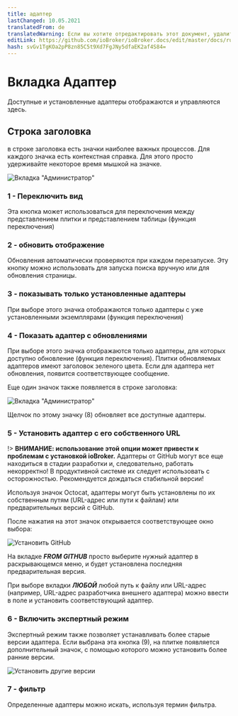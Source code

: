 ```yaml
---
title: адаптер
lastChanged: 10.05.2021
translatedFrom: de
translatedWarning: Если вы хотите отредактировать этот документ, удалите поле «translationFrom», в противном случае этот документ будет снова автоматически переведен
editLink: https://github.com/ioBroker/ioBroker.docs/edit/master/docs/ru/admin/adapter.md
hash: svGv1TgKOa2pP8zn85C5t9Xd7FgJNy5dfaEK2af4S84=
---
```

# Вкладка Адаптер
Доступные и установленные адаптеры отображаются и управляются здесь.

## Строка заголовка
в строке заголовка есть значки наиболее важных процессов. Для каждого значка есть контекстная справка. Для этого просто удерживайте некоторое время мышкой на значке.

![Вкладка "Администратор"](../../de/admin/media/ADMIN_Adapter_Kachel_numbers.png)

### 1 - Переключить вид
Эта кнопка может использоваться для переключения между представлением плитки и представлением таблицы (функция переключения)

### 2 - обновить отображение
Обновления автоматически проверяются при каждом перезапуске. Эту кнопку можно использовать для запуска поиска вручную или для обновления страницы.

### 3 - показывать только установленные адаптеры
При выборе этого значка отображаются только адаптеры с уже установленными экземплярами (функция переключения)

### 4 - Показать адаптер с обновлениями
При выборе этого значка отображаются только адаптеры, для которых доступно обновление (функция переключения). Плитки обновляемых адаптеров имеют заголовок зеленого цвета. Если для адаптера нет обновления, появится соответствующее сообщение.

Еще один значок также появляется в строке заголовка:

![Вкладка "Администратор"](../../de/admin/media/ADMIN_Adapter_Kachel_upgradeable.png)

Щелчок по этому значку (8) обновляет все доступные адаптеры.

### 5 - Установить адаптер с его собственного URL
!> **ВНИМАНИЕ: использование этой опции может привести к проблемам с установкой ioBroker.** Адаптеры от GitHub могут все еще находиться в стадии разработки и, следовательно, работать некорректно! В продуктивной системе их следует использовать с осторожностью. Рекомендуется дождаться стабильной версии!

Используя значок Octocat, адаптеры могут быть установлены по их собственным путям (URL-адрес или пути к файлам) или предварительных версий с GitHub.

После нажатия на этот значок открывается соответствующее окно выбора:

![Установить GitHub](../../de/admin/media/ADMIN_Adapter_GitHub.png)

На вкладке ***FROM GITHUB*** просто выберите нужный адаптер в раскрывающемся меню, и будет установлена последняя предварительная версия.

При выборе вкладки ***ЛЮБОЙ*** любой путь к файлу или URL-адрес (например, URL-адрес разработчика внешнего адаптера) можно ввести в поле и установить соответствующий адаптер.

### 6 - Включить экспертный режим
Экспертный режим также позволяет устанавливать более старые версии адаптера. Если выбрана эта кнопка (9), на плитке появляется дополнительный значок, с помощью которого можно установить более ранние версии.

![Установить другие версии](../../de/admin/media/ADMIN_Adapter_Kachel_versions.png)

### 7 - фильтр
Определенные адаптеры можно искать, используя термин фильтра.